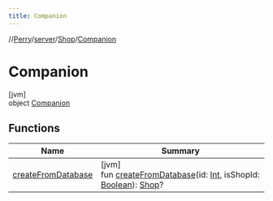 ```yaml
---
title: Companion
---
```

//[Perry](../../../../index.html)/[server](../../index.html)/[Shop](../index.html)/[Companion](index.html)



# Companion



[jvm]\
object [Companion](index.html)



## Functions


| Name | Summary |
|---|---|
| [createFromDatabase](create-from-database.html) | [jvm]<br>fun [createFromDatabase](create-from-database.html)(id: [Int](https://kotlinlang.org/api/latest/jvm/stdlib/kotlin/-int/index.html), isShopId: [Boolean](https://kotlinlang.org/api/latest/jvm/stdlib/kotlin/-boolean/index.html)): [Shop](../index.html)? |

